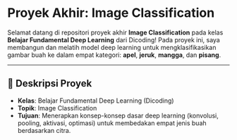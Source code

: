 # Proyek Akhir: Image Classification

Selamat datang di repositori proyek akhir **Image Classification** pada kelas **Belajar Fundamental Deep Learning** dari Dicoding! Pada proyek ini, saya membangun dan melatih model deep learning untuk mengklasifikasikan gambar buah ke dalam empat kategori: **apel**, **jeruk**, **mangga**, dan **pisang**.

---

## 📖 Deskripsi Proyek

- **Kelas**: Belajar Fundamental Deep Learning (Dicoding)  
- **Topik**: Image Classification  
- **Tujuan**: Menerapkan konsep-konsep dasar deep learning (konvolusi, pooling, aktivasi, optimasi) untuk membedakan empat jenis buah berdasarkan citra.
